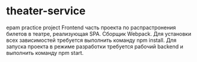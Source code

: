 # theater-service
epam practice project
Frontend часть проекта по распрастронения билетов в театре, реализующая SPA.
Сборщик Webpack.
Для установки всех зависимостей требуется выполнить команду npm install.
Для запуска проекта в режиме разработки требуется рабочий backend и выполнить команду npm start.
